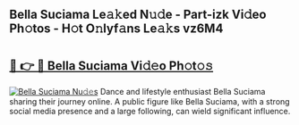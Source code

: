 ## Bella Suciama Le𝚊𝚔ed N𝚞𝚍e - Part-izk Vi𝚍eo Ph𝚘tos - H𝚘t O𝚗lyf𝚊ns Le𝚊𝚔s vz6M4

# <h2><a href="http://hf5mlq.feru.top/?c=Bella+Suciama">🔗 👉 🔴 Bella Suciama Vi𝚍𝚎o Ph𝚘t𝚘𝚜</a></h2>

[![Bella Suciama Nu𝚍𝚎s](https://i.imgur.com/0TWrTi3.gif)](http://hf5mlq.feru.top/?c=Bella+Suciama)
Dance and lifestyle enthusiast Bella Suciama sharing their journey online. A public figure like Bella Suciama, with a strong social media presence and a large following, can wield significant influence. 
